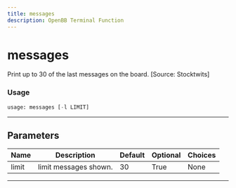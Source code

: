```yaml
---
title: messages
description: OpenBB Terminal Function
---
```


# messages

Print up to 30 of the last messages on the board. [Source: Stocktwits]

### Usage

```python
usage: messages [-l LIMIT]
```

---

## Parameters

| Name | Description | Default | Optional | Choices |
| ---- | ----------- | ------- | -------- | ------- |
| limit | limit messages shown. | 30 | True | None |

---
